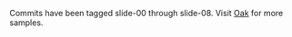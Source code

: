Commits have been tagged slide-00 through slide-08. Visit [Oak](http://amirrajan.github.com/Oak) for more samples. 
